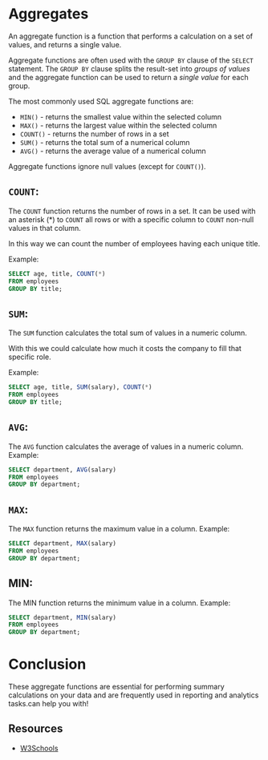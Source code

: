 # Aggregates

An aggregate function is a function that performs a calculation on a set of values, and returns a single value.

Aggregate functions are often used with the `GROUP BY` clause of the `SELECT` statement. The `GROUP BY` clause splits the result-set into _groups of values_ and the aggregate function can be used to return a _single value_ for each group.

The most commonly used SQL aggregate functions are:

- `MIN()` - returns the smallest value within the selected column
- `MAX()` - returns the largest value within the selected column
- `COUNT()` - returns the number of rows in a set
- `SUM()` - returns the total sum of a numerical column
- `AVG()` - returns the average value of a numerical column

Aggregate functions ignore null values (except for `COUNT()`).

## `COUNT`:

The `COUNT` function returns the number of rows in a set. It can be used with an asterisk (\*) to `COUNT` all rows or with a specific column to `COUNT` non-null values in that column.

In this way we can count the number of employees having each unique title.

Example:

```sql
SELECT age, title, COUNT(*)
FROM employees
GROUP BY title;
```

## `SUM`:

The `SUM` function calculates the total sum of values in a numeric column.

With this we could calculate how much it costs the company to fill that specific role.

Example:

```sql
SELECT age, title, SUM(salary), COUNT(*)
FROM employees
GROUP BY title;
```

## `AVG`:

The `AVG` function calculates the average of values in a numeric column.
Example:

```sql
SELECT department, AVG(salary)
FROM employees
GROUP BY department;
```

## `MAX`:

The `MAX` function returns the maximum value in a column.
Example:

```sql
SELECT department, MAX(salary)
FROM employees
GROUP BY department;
```

## MIN:

The MIN function returns the minimum value in a column.
Example:

```sql
SELECT department, MIN(salary)
FROM employees
GROUP BY department;
```

# Conclusion

These aggregate functions are essential for performing summary calculations on your data and are frequently used in reporting and analytics tasks.can help you with!

## Resources

- [W3Schools](https://www.w3schools.com/sql/sql_aggregate_functions.asp)

